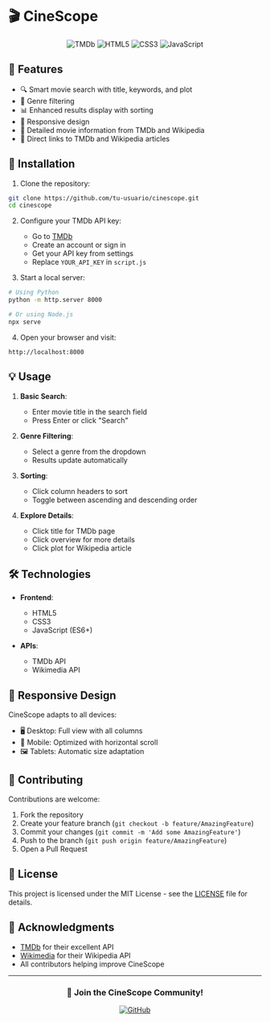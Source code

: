 # 🎬 CineScope

<div align="center">

![TMDb](https://img.shields.io/badge/TMDb-01D277?style=for-the-badge&logo=themoviedatabase&logoColor=white)
![HTML5](https://img.shields.io/badge/HTML5-E34F26?style=for-the-badge&logo=html5&logoColor=white)
![CSS3](https://img.shields.io/badge/CSS3-1572B6?style=for-the-badge&logo=css3&logoColor=white)
![JavaScript](https://img.shields.io/badge/JavaScript-F7DF1E?style=for-the-badge&logo=javascript&logoColor=black)

</div>

## 🌟 Features

- 🔍 Smart movie search with title, keywords, and plot
- 🎯 Genre filtering
- 📊 Enhanced results display with sorting
- 📱 Responsive design
- 📖 Detailed movie information from TMDb and Wikipedia
- 🔗 Direct links to TMDb and Wikipedia articles

## 🚀 Installation

1. Clone the repository:
```bash
git clone https://github.com/tu-usuario/cinescope.git
cd cinescope
```

2. Configure your TMDb API key:
   - Go to [TMDb](https://www.themoviedb.org/)
   - Create an account or sign in
   - Get your API key from settings
   - Replace `YOUR_API_KEY` in `script.js`

3. Start a local server:
```bash
# Using Python
python -m http.server 8000

# Or using Node.js
npx serve
```

4. Open your browser and visit:
```
http://localhost:8000
```

## 💡 Usage

1. **Basic Search**:
   - Enter movie title in the search field
   - Press Enter or click "Search"

2. **Genre Filtering**:
   - Select a genre from the dropdown
   - Results update automatically

3. **Sorting**:
   - Click column headers to sort
   - Toggle between ascending and descending order

4. **Explore Details**:
   - Click title for TMDb page
   - Click overview for more details
   - Click plot for Wikipedia article

## 🛠️ Technologies

- **Frontend**:
  - HTML5
  - CSS3
  - JavaScript (ES6+)

- **APIs**:
  - TMDb API
  - Wikimedia API

## 📱 Responsive Design

CineScope adapts to all devices:
- 🖥️ Desktop: Full view with all columns
- 📱 Mobile: Optimized with horizontal scroll
- 🖼️ Tablets: Automatic size adaptation

## 🤝 Contributing

Contributions are welcome:

1. Fork the repository
2. Create your feature branch (`git checkout -b feature/AmazingFeature`)
3. Commit your changes (`git commit -m 'Add some AmazingFeature'`)
4. Push to the branch (`git push origin feature/AmazingFeature`)
5. Open a Pull Request

## 📄 License

This project is licensed under the MIT License - see the [LICENSE](LICENSE) file for details.

## 🙏 Acknowledgments

- [TMDb](https://www.themoviedb.org/) for their excellent API
- [Wikimedia](https://www.wikimedia.org/) for their Wikipedia API
- All contributors helping improve CineScope

---

<div align="center">
  
### 🌟 Join the CineScope Community!

[![GitHub](https://img.shields.io/badge/GitHub-100000?style=for-the-badge&logo=github&logoColor=white)](https://github.com/tu-usuario/cinescope)

</div> 
